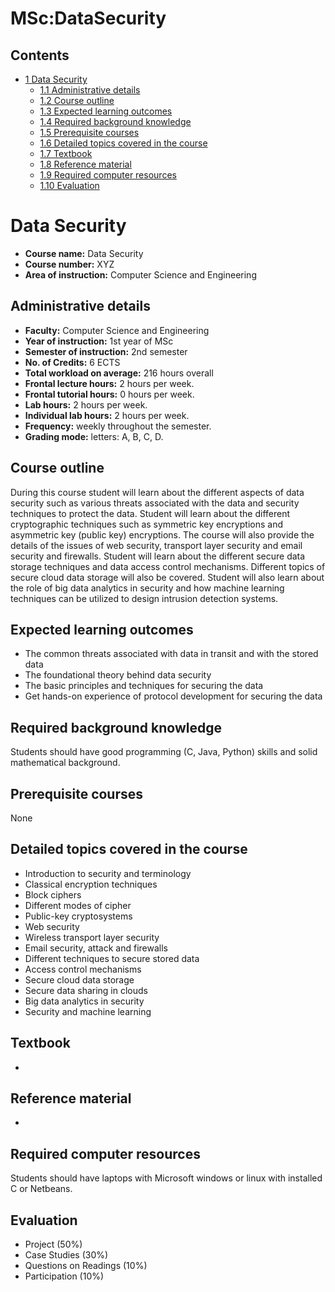 






MSc:DataSecurity
================






Contents
--------


* [1 Data Security](#Data_Security)
	+ [1.1 Administrative details](#Administrative_details)
	+ [1.2 Course outline](#Course_outline)
	+ [1.3 Expected learning outcomes](#Expected_learning_outcomes)
	+ [1.4 Required background knowledge](#Required_background_knowledge)
	+ [1.5 Prerequisite courses](#Prerequisite_courses)
	+ [1.6 Detailed topics covered in the course](#Detailed_topics_covered_in_the_course)
	+ [1.7 Textbook](#Textbook)
	+ [1.8 Reference material](#Reference_material)
	+ [1.9 Required computer resources](#Required_computer_resources)
	+ [1.10 Evaluation](#Evaluation)



Data Security
=============


* **Course name:** Data Security
* **Course number:** XYZ
* **Area of instruction:** Computer Science and Engineering


Administrative details
----------------------


* **Faculty:** Computer Science and Engineering
* **Year of instruction:** 1st year of MSc
* **Semester of instruction:** 2nd semester
* **No. of Credits:** 6 ECTS
* **Total workload on average:** 216 hours overall
* **Frontal lecture hours:** 2 hours per week.
* **Frontal tutorial hours:** 0 hours per week.
* **Lab hours:** 2 hours per week.
* **Individual lab hours:** 2 hours per week.
* **Frequency:** weekly throughout the semester.
* **Grading mode:** letters: A, B, C, D.


Course outline
--------------


During this course student will learn about the different aspects of data security such as various threats associated with the data and security techniques to protect the data. Student will learn about the different cryptographic techniques such as symmetric key encryptions and asymmetric key (public key) encryptions. The course will also provide the details of the issues of web security, transport layer security and email security and firewalls. Student will learn about the different secure data storage techniques and data access control mechanisms. Different topics of secure cloud data storage will also be covered. Student will also learn about the role of big data analytics in security and how machine learning techniques can be utilized to design intrusion detection systems.



Expected learning outcomes
--------------------------


* The common threats associated with data in transit and with the stored data
* The foundational theory behind data security
* The basic principles and techniques for securing the data
* Get hands-on experience of protocol development for securing the data


Required background knowledge
-----------------------------


Students should have good programming (C, Java, Python) skills and solid mathematical background.



Prerequisite courses
--------------------


None



Detailed topics covered in the course
-------------------------------------


* Introduction to security and terminology
* Classical encryption techniques
* Block ciphers
* Different modes of cipher
* Public-key cryptosystems
* Web security
* Wireless transport layer security
* Email security, attack and firewalls
* Different techniques to secure stored data
* Access control mechanisms
* Secure cloud data storage
* Secure data sharing in clouds
* Big data analytics in security
* Security and machine learning


Textbook
--------


* 


Reference material
------------------


* 


Required computer resources
---------------------------


Students should have laptops with Microsoft windows or linux with installed C or Netbeans.



Evaluation
----------


* Project (50%)
* Case Studies (30%)
* Questions on Readings (10%)
* Participation (10%)










